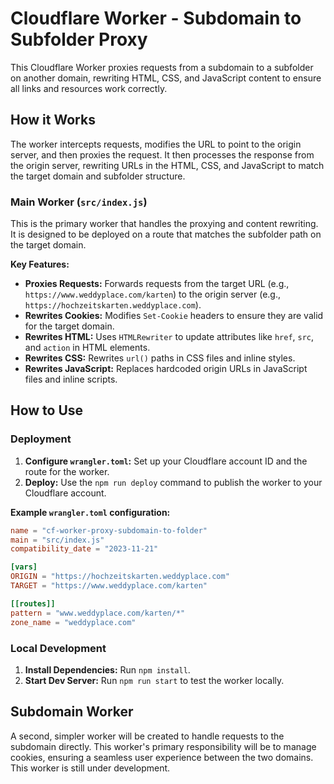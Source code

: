# Cloudflare Worker - Subdomain to Subfolder Proxy

This Cloudflare Worker proxies requests from a subdomain to a subfolder on another domain, rewriting HTML, CSS, and JavaScript content to ensure all links and resources work correctly.

## How it Works

The worker intercepts requests, modifies the URL to point to the origin server, and then proxies the request. It then processes the response from the origin server, rewriting URLs in the HTML, CSS, and JavaScript to match the target domain and subfolder structure.

### Main Worker (`src/index.js`)

This is the primary worker that handles the proxying and content rewriting. It is designed to be deployed on a route that matches the subfolder path on the target domain.

**Key Features:**

*   **Proxies Requests:** Forwards requests from the target URL (e.g., `https://www.weddyplace.com/karten`) to the origin server (e.g., `https://hochzeitskarten.weddyplace.com`).
*   **Rewrites Cookies:** Modifies `Set-Cookie` headers to ensure they are valid for the target domain.
*   **Rewrites HTML:** Uses `HTMLRewriter` to update attributes like `href`, `src`, and `action` in HTML elements.
*   **Rewrites CSS:** Rewrites `url()` paths in CSS files and inline styles.
*   **Rewrites JavaScript:** Replaces hardcoded origin URLs in JavaScript files and inline scripts.

## How to Use

### Deployment

1.  **Configure `wrangler.toml`:** Set up your Cloudflare account ID and the route for the worker.
2.  **Deploy:** Use the `npm run deploy` command to publish the worker to your Cloudflare account.

**Example `wrangler.toml` configuration:**

```toml
name = "cf-worker-proxy-subdomain-to-folder"
main = "src/index.js"
compatibility_date = "2023-11-21"

[vars]
ORIGIN = "https://hochzeitskarten.weddyplace.com"
TARGET = "https://www.weddyplace.com/karten"

[[routes]]
pattern = "www.weddyplace.com/karten/*"
zone_name = "weddyplace.com"
```

### Local Development

1.  **Install Dependencies:** Run `npm install`.
2.  **Start Dev Server:** Run `npm run start` to test the worker locally.

## Subdomain Worker

A second, simpler worker will be created to handle requests to the subdomain directly. This worker's primary responsibility will be to manage cookies, ensuring a seamless user experience between the two domains. This worker is still under development.

